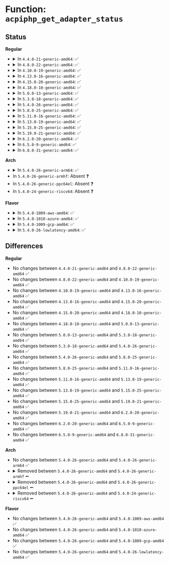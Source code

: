 # Function: <code>acpiphp_get_adapter_status</code>

## Status
<b>Regular</b>
<ul>
<li>
<details>
<summary>In <code>4.4.0-21-generic-amd64</code>: ✅</summary>

```c
u8 acpiphp_get_adapter_status(struct acpiphp_slot * slot)
```

```json
{
  "name": "acpiphp_get_adapter_status",
  "collision_type": "Unique Global",
  "inline_type": "No",
  "funcs": [
    {
      "addr": 18446744071583380976,
      "name": "acpiphp_get_adapter_status",
      "external": true,
      "loc": "drivers/pci/hotplug/acpiphp_glue.c:1034",
      "file": "drivers/pci/hotplug/acpiphp_glue.c",
      "inline": "seen, unknown",
      "caller_inline": [],
      "caller_func": [
        "drivers/pci/hotplug/acpiphp_core.c:get_adapter_status",
        "drivers/pci/hotplug/acpiphp_core.c:acpiphp_register_hotplug_slot"
      ]
    }
  ],
  "symbols": [
    {
      "addr": 18446744071583380976,
      "name": "acpiphp_get_adapter_status",
      "section": ".text",
      "bind": "STB_GLOBAL",
      "size": 21
    }
  ]
}
```
</details>
</li>
<li>
<details>
<summary>In <code>4.8.0-22-generic-amd64</code>: ✅</summary>

```c
u8 acpiphp_get_adapter_status(struct acpiphp_slot * slot)
```

```json
{
  "name": "acpiphp_get_adapter_status",
  "collision_type": "Unique Global",
  "inline_type": "No",
  "funcs": [
    {
      "addr": 18446744071583694480,
      "name": "acpiphp_get_adapter_status",
      "external": true,
      "loc": "drivers/pci/hotplug/acpiphp_glue.c:1040",
      "file": "drivers/pci/hotplug/acpiphp_glue.c",
      "inline": "seen, unknown",
      "caller_inline": [],
      "caller_func": [
        "drivers/pci/hotplug/acpiphp_core.c:acpiphp_register_hotplug_slot",
        "drivers/pci/hotplug/acpiphp_core.c:get_adapter_status"
      ]
    }
  ],
  "symbols": [
    {
      "addr": 18446744071583694480,
      "name": "acpiphp_get_adapter_status",
      "section": ".text",
      "bind": "STB_GLOBAL",
      "size": 21
    }
  ]
}
```
</details>
</li>
<li>
<details>
<summary>In <code>4.10.0-19-generic-amd64</code>: ✅</summary>

```c
u8 acpiphp_get_adapter_status(struct acpiphp_slot * slot)
```

```json
{
  "name": "acpiphp_get_adapter_status",
  "collision_type": "Unique Global",
  "inline_type": "No",
  "funcs": [
    {
      "addr": 18446744071583832592,
      "name": "acpiphp_get_adapter_status",
      "external": true,
      "loc": "drivers/pci/hotplug/acpiphp_glue.c:1011",
      "file": "drivers/pci/hotplug/acpiphp_glue.c",
      "inline": "seen, unknown",
      "caller_inline": [],
      "caller_func": [
        "drivers/pci/hotplug/acpiphp_core.c:acpiphp_register_hotplug_slot",
        "drivers/pci/hotplug/acpiphp_core.c:get_adapter_status"
      ]
    }
  ],
  "symbols": [
    {
      "addr": 18446744071583832592,
      "name": "acpiphp_get_adapter_status",
      "section": ".text",
      "bind": "STB_GLOBAL",
      "size": 21
    }
  ]
}
```
</details>
</li>
<li>
<details>
<summary>In <code>4.13.0-16-generic-amd64</code>: ✅</summary>

```c
u8 acpiphp_get_adapter_status(struct acpiphp_slot * slot)
```

```json
{
  "name": "acpiphp_get_adapter_status",
  "collision_type": "Unique Global",
  "inline_type": "No",
  "funcs": [
    {
      "addr": 18446744071583875056,
      "name": "acpiphp_get_adapter_status",
      "external": true,
      "loc": "drivers/pci/hotplug/acpiphp_glue.c:1011",
      "file": "drivers/pci/hotplug/acpiphp_glue.c",
      "inline": "seen, unknown",
      "caller_inline": [],
      "caller_func": [
        "drivers/pci/hotplug/acpiphp_core.c:acpiphp_register_hotplug_slot",
        "drivers/pci/hotplug/acpiphp_core.c:get_adapter_status"
      ]
    }
  ],
  "symbols": [
    {
      "addr": 18446744071583875056,
      "name": "acpiphp_get_adapter_status",
      "section": ".text",
      "bind": "STB_GLOBAL",
      "size": 21
    }
  ]
}
```
</details>
</li>
<li>
<details>
<summary>In <code>4.15.0-20-generic-amd64</code>: ✅</summary>

```c
u8 acpiphp_get_adapter_status(struct acpiphp_slot * slot)
```

```json
{
  "name": "acpiphp_get_adapter_status",
  "collision_type": "Unique Global",
  "inline_type": "No",
  "funcs": [
    {
      "addr": 18446744071584138688,
      "name": "acpiphp_get_adapter_status",
      "external": true,
      "loc": "drivers/pci/hotplug/acpiphp_glue.c:1008",
      "file": "drivers/pci/hotplug/acpiphp_glue.c",
      "inline": "seen, unknown",
      "caller_inline": [],
      "caller_func": [
        "drivers/pci/hotplug/acpiphp_core.c:acpiphp_register_hotplug_slot",
        "drivers/pci/hotplug/acpiphp_core.c:get_adapter_status"
      ]
    }
  ],
  "symbols": [
    {
      "addr": 18446744071584138688,
      "name": "acpiphp_get_adapter_status",
      "section": ".text",
      "bind": "STB_GLOBAL",
      "size": 21
    }
  ]
}
```
</details>
</li>
<li>
<details>
<summary>In <code>4.18.0-10-generic-amd64</code>: ✅</summary>

```c
u8 acpiphp_get_adapter_status(struct acpiphp_slot * slot)
```

```json
{
  "name": "acpiphp_get_adapter_status",
  "collision_type": "Unique Global",
  "inline_type": "No",
  "funcs": [
    {
      "addr": 18446744071584355328,
      "name": "acpiphp_get_adapter_status",
      "external": true,
      "loc": "drivers/pci/hotplug/acpiphp_glue.c:1048",
      "file": "drivers/pci/hotplug/acpiphp_glue.c",
      "inline": "seen, unknown",
      "caller_inline": [],
      "caller_func": [
        "drivers/pci/hotplug/acpiphp_core.c:acpiphp_register_hotplug_slot",
        "drivers/pci/hotplug/acpiphp_core.c:get_adapter_status"
      ]
    }
  ],
  "symbols": [
    {
      "addr": 18446744071584355328,
      "name": "acpiphp_get_adapter_status",
      "section": ".text",
      "bind": "STB_GLOBAL",
      "size": 21
    }
  ]
}
```
</details>
</li>
<li>
<details>
<summary>In <code>5.0.0-13-generic-amd64</code>: ✅</summary>

```c
u8 acpiphp_get_adapter_status(struct acpiphp_slot * slot)
```

```json
{
  "name": "acpiphp_get_adapter_status",
  "collision_type": "Unique Global",
  "inline_type": "No",
  "funcs": [
    {
      "addr": 18446744071584450400,
      "name": "acpiphp_get_adapter_status",
      "external": true,
      "loc": "drivers/pci/hotplug/acpiphp_glue.c:1048",
      "file": "drivers/pci/hotplug/acpiphp_glue.c",
      "inline": "seen, unknown",
      "caller_inline": [],
      "caller_func": [
        "drivers/pci/hotplug/acpiphp_core.c:get_adapter_status"
      ]
    }
  ],
  "symbols": [
    {
      "addr": 18446744071584450400,
      "name": "acpiphp_get_adapter_status",
      "section": ".text",
      "bind": "STB_GLOBAL",
      "size": 21
    }
  ]
}
```
</details>
</li>
<li>
<details>
<summary>In <code>5.3.0-18-generic-amd64</code>: ✅</summary>

```c
u8 acpiphp_get_adapter_status(struct acpiphp_slot * slot)
```

```json
{
  "name": "acpiphp_get_adapter_status",
  "collision_type": "Unique Global",
  "inline_type": "No",
  "funcs": [
    {
      "addr": 18446744071584647056,
      "name": "acpiphp_get_adapter_status",
      "external": true,
      "loc": "drivers/pci/hotplug/acpiphp_glue.c:1048",
      "file": "drivers/pci/hotplug/acpiphp_glue.c",
      "inline": "seen, unknown",
      "caller_inline": [],
      "caller_func": [
        "drivers/pci/hotplug/acpiphp_core.c:get_adapter_status"
      ]
    }
  ],
  "symbols": [
    {
      "addr": 18446744071584647056,
      "name": "acpiphp_get_adapter_status",
      "section": ".text",
      "bind": "STB_GLOBAL",
      "size": 21
    }
  ]
}
```
</details>
</li>
<li>
<details>
<summary>In <code>5.4.0-26-generic-amd64</code>: ✅</summary>

```c
u8 acpiphp_get_adapter_status(struct acpiphp_slot * slot)
```

```json
{
  "name": "acpiphp_get_adapter_status",
  "collision_type": "Unique Global",
  "inline_type": "No",
  "funcs": [
    {
      "addr": 18446744071584784784,
      "name": "acpiphp_get_adapter_status",
      "external": true,
      "loc": "drivers/pci/hotplug/acpiphp_glue.c:1054",
      "file": "drivers/pci/hotplug/acpiphp_glue.c",
      "inline": "seen, unknown",
      "caller_inline": [],
      "caller_func": [
        "drivers/pci/hotplug/acpiphp_core.c:get_adapter_status"
      ]
    }
  ],
  "symbols": [
    {
      "addr": 18446744071584784784,
      "name": "acpiphp_get_adapter_status",
      "section": ".text",
      "bind": "STB_GLOBAL",
      "size": 21
    }
  ]
}
```
</details>
</li>
<li>
<details>
<summary>In <code>5.8.0-25-generic-amd64</code>: ✅</summary>

```c
u8 acpiphp_get_adapter_status(struct acpiphp_slot * slot)
```

```json
{
  "name": "acpiphp_get_adapter_status",
  "collision_type": "Unique Global",
  "inline_type": "No",
  "funcs": [
    {
      "addr": 18446744071585476624,
      "name": "acpiphp_get_adapter_status",
      "external": true,
      "loc": "drivers/pci/hotplug/acpiphp_glue.c:1055",
      "file": "drivers/pci/hotplug/acpiphp_glue.c",
      "inline": "seen, unknown",
      "caller_inline": [],
      "caller_func": [
        "drivers/pci/hotplug/acpiphp_core.c:get_adapter_status"
      ]
    }
  ],
  "symbols": [
    {
      "addr": 18446744071585476624,
      "name": "acpiphp_get_adapter_status",
      "section": ".text",
      "bind": "STB_GLOBAL",
      "size": 21
    }
  ]
}
```
</details>
</li>
<li>
<details>
<summary>In <code>5.11.0-16-generic-amd64</code>: ✅</summary>

```c
u8 acpiphp_get_adapter_status(struct acpiphp_slot * slot)
```

```json
{
  "name": "acpiphp_get_adapter_status",
  "collision_type": "Unique Global",
  "inline_type": "No",
  "funcs": [
    {
      "addr": 18446744071585618384,
      "name": "acpiphp_get_adapter_status",
      "external": true,
      "loc": "drivers/pci/hotplug/acpiphp_glue.c:1055",
      "file": "drivers/pci/hotplug/acpiphp_glue.c",
      "inline": "seen, unknown",
      "caller_inline": [],
      "caller_func": [
        "drivers/pci/hotplug/acpiphp_core.c:get_adapter_status"
      ]
    }
  ],
  "symbols": [
    {
      "addr": 18446744071585618384,
      "name": "acpiphp_get_adapter_status",
      "section": ".text",
      "bind": "STB_GLOBAL",
      "size": 21
    }
  ]
}
```
</details>
</li>
<li>
<details>
<summary>In <code>5.13.0-19-generic-amd64</code>: ✅</summary>

```c
u8 acpiphp_get_adapter_status(struct acpiphp_slot * slot)
```

```json
{
  "name": "acpiphp_get_adapter_status",
  "collision_type": "Unique Global",
  "inline_type": "No",
  "funcs": [
    {
      "addr": 18446744071585496832,
      "name": "acpiphp_get_adapter_status",
      "external": true,
      "loc": "drivers/pci/hotplug/acpiphp_glue.c:1056",
      "file": "drivers/pci/hotplug/acpiphp_glue.c",
      "inline": "seen, unknown",
      "caller_inline": [],
      "caller_func": [
        "drivers/pci/hotplug/acpiphp_core.c:get_adapter_status"
      ]
    }
  ],
  "symbols": [
    {
      "addr": 18446744071585496832,
      "name": "acpiphp_get_adapter_status",
      "section": ".text",
      "bind": "STB_GLOBAL",
      "size": 21
    }
  ]
}
```
</details>
</li>
<li>
<details>
<summary>In <code>5.15.0-25-generic-amd64</code>: ✅</summary>

```c
u8 acpiphp_get_adapter_status(struct acpiphp_slot * slot)
```

```json
{
  "name": "acpiphp_get_adapter_status",
  "collision_type": "Unique Global",
  "inline_type": "No",
  "funcs": [
    {
      "addr": 18446744071585963824,
      "name": "acpiphp_get_adapter_status",
      "external": true,
      "loc": "drivers/pci/hotplug/acpiphp_glue.c:1056",
      "file": "drivers/pci/hotplug/acpiphp_glue.c",
      "inline": "seen, unknown",
      "caller_inline": [],
      "caller_func": [
        "drivers/pci/hotplug/acpiphp_core.c:get_adapter_status"
      ]
    }
  ],
  "symbols": [
    {
      "addr": 18446744071585963824,
      "name": "acpiphp_get_adapter_status",
      "section": ".text",
      "bind": "STB_GLOBAL",
      "size": 21
    }
  ]
}
```
</details>
</li>
<li>
<details>
<summary>In <code>5.19.0-21-generic-amd64</code>: ✅</summary>

```c
u8 acpiphp_get_adapter_status(struct acpiphp_slot * slot)
```

```json
{
  "name": "acpiphp_get_adapter_status",
  "collision_type": "Unique Global",
  "inline_type": "No",
  "funcs": [
    {
      "addr": 18446744071587168832,
      "name": "acpiphp_get_adapter_status",
      "external": true,
      "loc": "drivers/pci/hotplug/acpiphp_glue.c:1057",
      "file": "drivers/pci/hotplug/acpiphp_glue.c",
      "inline": "seen, unknown",
      "caller_inline": [],
      "caller_func": [
        "drivers/pci/hotplug/acpiphp_core.c:get_adapter_status"
      ]
    }
  ],
  "symbols": [
    {
      "addr": 18446744071587168832,
      "name": "acpiphp_get_adapter_status",
      "section": ".text",
      "bind": "STB_GLOBAL",
      "size": 27
    }
  ]
}
```
</details>
</li>
<li>
<details>
<summary>In <code>6.2.0-20-generic-amd64</code>: ✅</summary>

```c
u8 acpiphp_get_adapter_status(struct acpiphp_slot * slot)
```

```json
{
  "name": "acpiphp_get_adapter_status",
  "collision_type": "Unique Global",
  "inline_type": "No",
  "funcs": [
    {
      "addr": 18446744071588381776,
      "name": "acpiphp_get_adapter_status",
      "external": true,
      "loc": "drivers/pci/hotplug/acpiphp_glue.c:1065",
      "file": "drivers/pci/hotplug/acpiphp_glue.c",
      "inline": "seen, unknown",
      "caller_inline": [],
      "caller_func": [
        "drivers/pci/hotplug/acpiphp_core.c:get_adapter_status"
      ]
    }
  ],
  "symbols": [
    {
      "addr": 18446744071588381776,
      "name": "acpiphp_get_adapter_status",
      "section": ".text",
      "bind": "STB_GLOBAL",
      "size": 27
    }
  ]
}
```
</details>
</li>
<li>
<details>
<summary>In <code>6.5.0-9-generic-amd64</code>: ✅</summary>

```c
u8 acpiphp_get_adapter_status(struct acpiphp_slot * slot)
```

```json
{
  "name": "acpiphp_get_adapter_status",
  "collision_type": "Unique Global",
  "inline_type": "No",
  "funcs": [
    {
      "addr": 18446744071588657776,
      "name": "acpiphp_get_adapter_status",
      "external": true,
      "loc": "drivers/pci/hotplug/acpiphp_glue.c:1068",
      "file": "drivers/pci/hotplug/acpiphp_glue.c",
      "inline": "seen, unknown",
      "caller_inline": [],
      "caller_func": [
        "drivers/pci/hotplug/acpiphp_core.c:get_adapter_status"
      ]
    }
  ],
  "symbols": [
    {
      "addr": 18446744071588657776,
      "name": "acpiphp_get_adapter_status",
      "section": ".text",
      "bind": "STB_GLOBAL",
      "size": 27
    }
  ]
}
```
</details>
</li>
<li>
<details>
<summary>In <code>6.8.0-31-generic-amd64</code>: ✅</summary>

```c
u8 acpiphp_get_adapter_status(struct acpiphp_slot * slot)
```

```json
{
  "name": "acpiphp_get_adapter_status",
  "collision_type": "Unique Global",
  "inline_type": "No",
  "funcs": [
    {
      "addr": 18446744071588958352,
      "name": "acpiphp_get_adapter_status",
      "external": true,
      "loc": "drivers/pci/hotplug/acpiphp_glue.c:1065",
      "file": "drivers/pci/hotplug/acpiphp_glue.c",
      "inline": "seen, unknown",
      "caller_inline": [],
      "caller_func": [
        "drivers/pci/hotplug/acpiphp_core.c:get_adapter_status"
      ]
    }
  ],
  "symbols": [
    {
      "addr": 18446744071588958352,
      "name": "acpiphp_get_adapter_status",
      "section": ".text",
      "bind": "STB_GLOBAL",
      "size": 27
    }
  ]
}
```
</details>
</li>
</ul>
<b>Arch</b>
<ul>
<li>
<details>
<summary>In <code>5.4.0-26-generic-arm64</code>: ✅</summary>

```c
u8 acpiphp_get_adapter_status(struct acpiphp_slot * slot)
```

```json
{
  "name": "acpiphp_get_adapter_status",
  "collision_type": "Unique Global",
  "inline_type": "No",
  "funcs": [
    {
      "addr": 18446603336497050984,
      "name": "acpiphp_get_adapter_status",
      "external": true,
      "loc": "drivers/pci/hotplug/acpiphp_glue.c:1054",
      "file": "drivers/pci/hotplug/acpiphp_glue.c",
      "inline": "seen, unknown",
      "caller_inline": [],
      "caller_func": [
        "drivers/pci/hotplug/acpiphp_core.c:get_adapter_status",
        "drivers/pci/hotplug/acpiphp_core.c:get_adapter_status"
      ]
    }
  ],
  "symbols": [
    {
      "addr": 18446603336497050984,
      "name": "acpiphp_get_adapter_status",
      "section": ".text",
      "bind": "STB_GLOBAL",
      "size": 52
    }
  ]
}
```
</details>
</li>
<li>
In <code>5.4.0-26-generic-armhf</code>: Absent ❓
</li>
<li>
In <code>5.4.0-26-generic-ppc64el</code>: Absent ❓
</li>
<li>
In <code>5.4.0-24-generic-riscv64</code>: Absent ❓
</li>
</ul>
<b>Flavor</b>
<ul>
<li>
<details>
<summary>In <code>5.4.0-1009-aws-amd64</code>: ✅</summary>

```c
u8 acpiphp_get_adapter_status(struct acpiphp_slot * slot)
```

```json
{
  "name": "acpiphp_get_adapter_status",
  "collision_type": "Unique Global",
  "inline_type": "No",
  "funcs": [
    {
      "addr": 18446744071584733536,
      "name": "acpiphp_get_adapter_status",
      "external": true,
      "loc": "drivers/pci/hotplug/acpiphp_glue.c:1054",
      "file": "drivers/pci/hotplug/acpiphp_glue.c",
      "inline": "seen, unknown",
      "caller_inline": [],
      "caller_func": [
        "drivers/pci/hotplug/acpiphp_core.c:get_adapter_status"
      ]
    }
  ],
  "symbols": [
    {
      "addr": 18446744071584733536,
      "name": "acpiphp_get_adapter_status",
      "section": ".text",
      "bind": "STB_GLOBAL",
      "size": 21
    }
  ]
}
```
</details>
</li>
<li>
<details>
<summary>In <code>5.4.0-1010-azure-amd64</code>: ✅</summary>

```c
u8 acpiphp_get_adapter_status(struct acpiphp_slot * slot)
```

```json
{
  "name": "acpiphp_get_adapter_status",
  "collision_type": "Unique Global",
  "inline_type": "No",
  "funcs": [
    {
      "addr": 18446744071584664304,
      "name": "acpiphp_get_adapter_status",
      "external": true,
      "loc": "drivers/pci/hotplug/acpiphp_glue.c:1054",
      "file": "drivers/pci/hotplug/acpiphp_glue.c",
      "inline": "seen, unknown",
      "caller_inline": [],
      "caller_func": [
        "drivers/pci/hotplug/acpiphp_core.c:get_adapter_status"
      ]
    }
  ],
  "symbols": [
    {
      "addr": 18446744071584664304,
      "name": "acpiphp_get_adapter_status",
      "section": ".text",
      "bind": "STB_GLOBAL",
      "size": 21
    }
  ]
}
```
</details>
</li>
<li>
<details>
<summary>In <code>5.4.0-1009-gcp-amd64</code>: ✅</summary>

```c
u8 acpiphp_get_adapter_status(struct acpiphp_slot * slot)
```

```json
{
  "name": "acpiphp_get_adapter_status",
  "collision_type": "Unique Global",
  "inline_type": "No",
  "funcs": [
    {
      "addr": 18446744071584734944,
      "name": "acpiphp_get_adapter_status",
      "external": true,
      "loc": "drivers/pci/hotplug/acpiphp_glue.c:1054",
      "file": "drivers/pci/hotplug/acpiphp_glue.c",
      "inline": "seen, unknown",
      "caller_inline": [],
      "caller_func": [
        "drivers/pci/hotplug/acpiphp_core.c:get_adapter_status"
      ]
    }
  ],
  "symbols": [
    {
      "addr": 18446744071584734944,
      "name": "acpiphp_get_adapter_status",
      "section": ".text",
      "bind": "STB_GLOBAL",
      "size": 21
    }
  ]
}
```
</details>
</li>
<li>
<details>
<summary>In <code>5.4.0-26-lowlatency-amd64</code>: ✅</summary>

```c
u8 acpiphp_get_adapter_status(struct acpiphp_slot * slot)
```

```json
{
  "name": "acpiphp_get_adapter_status",
  "collision_type": "Unique Global",
  "inline_type": "No",
  "funcs": [
    {
      "addr": 18446744071584842512,
      "name": "acpiphp_get_adapter_status",
      "external": true,
      "loc": "drivers/pci/hotplug/acpiphp_glue.c:1054",
      "file": "drivers/pci/hotplug/acpiphp_glue.c",
      "inline": "seen, unknown",
      "caller_inline": [],
      "caller_func": [
        "drivers/pci/hotplug/acpiphp_core.c:get_adapter_status"
      ]
    }
  ],
  "symbols": [
    {
      "addr": 18446744071584842512,
      "name": "acpiphp_get_adapter_status",
      "section": ".text",
      "bind": "STB_GLOBAL",
      "size": 21
    }
  ]
}
```
</details>
</li>
</ul>

## Differences
<b>Regular</b>
<ul>
<li>
No changes between <code>4.4.0-21-generic-amd64</code> and <code>4.8.0-22-generic-amd64</code> ✅
</li>
<li>
No changes between <code>4.8.0-22-generic-amd64</code> and <code>4.10.0-19-generic-amd64</code> ✅
</li>
<li>
No changes between <code>4.10.0-19-generic-amd64</code> and <code>4.13.0-16-generic-amd64</code> ✅
</li>
<li>
No changes between <code>4.13.0-16-generic-amd64</code> and <code>4.15.0-20-generic-amd64</code> ✅
</li>
<li>
No changes between <code>4.15.0-20-generic-amd64</code> and <code>4.18.0-10-generic-amd64</code> ✅
</li>
<li>
No changes between <code>4.18.0-10-generic-amd64</code> and <code>5.0.0-13-generic-amd64</code> ✅
</li>
<li>
No changes between <code>5.0.0-13-generic-amd64</code> and <code>5.3.0-18-generic-amd64</code> ✅
</li>
<li>
No changes between <code>5.3.0-18-generic-amd64</code> and <code>5.4.0-26-generic-amd64</code> ✅
</li>
<li>
No changes between <code>5.4.0-26-generic-amd64</code> and <code>5.8.0-25-generic-amd64</code> ✅
</li>
<li>
No changes between <code>5.8.0-25-generic-amd64</code> and <code>5.11.0-16-generic-amd64</code> ✅
</li>
<li>
No changes between <code>5.11.0-16-generic-amd64</code> and <code>5.13.0-19-generic-amd64</code> ✅
</li>
<li>
No changes between <code>5.13.0-19-generic-amd64</code> and <code>5.15.0-25-generic-amd64</code> ✅
</li>
<li>
No changes between <code>5.15.0-25-generic-amd64</code> and <code>5.19.0-21-generic-amd64</code> ✅
</li>
<li>
No changes between <code>5.19.0-21-generic-amd64</code> and <code>6.2.0-20-generic-amd64</code> ✅
</li>
<li>
No changes between <code>6.2.0-20-generic-amd64</code> and <code>6.5.0-9-generic-amd64</code> ✅
</li>
<li>
No changes between <code>6.5.0-9-generic-amd64</code> and <code>6.8.0-31-generic-amd64</code> ✅
</li>
</ul>
<b>Arch</b>
<ul>
<li>
No changes between <code>5.4.0-26-generic-amd64</code> and <code>5.4.0-26-generic-arm64</code> ✅
</li>
<li>
<details>
<summary>Removed between <code>5.4.0-26-generic-amd64</code> and <code>5.4.0-26-generic-armhf</code> ➖</summary>

```c
u8 acpiphp_get_adapter_status(struct acpiphp_slot * slot)
```
</details>
</li>
<li>
<details>
<summary>Removed between <code>5.4.0-26-generic-amd64</code> and <code>5.4.0-26-generic-ppc64el</code> ➖</summary>

```c
u8 acpiphp_get_adapter_status(struct acpiphp_slot * slot)
```
</details>
</li>
<li>
<details>
<summary>Removed between <code>5.4.0-26-generic-amd64</code> and <code>5.4.0-24-generic-riscv64</code> ➖</summary>

```c
u8 acpiphp_get_adapter_status(struct acpiphp_slot * slot)
```
</details>
</li>
</ul>
<b>Flavor</b>
<ul>
<li>
No changes between <code>5.4.0-26-generic-amd64</code> and <code>5.4.0-1009-aws-amd64</code> ✅
</li>
<li>
No changes between <code>5.4.0-26-generic-amd64</code> and <code>5.4.0-1010-azure-amd64</code> ✅
</li>
<li>
No changes between <code>5.4.0-26-generic-amd64</code> and <code>5.4.0-1009-gcp-amd64</code> ✅
</li>
<li>
No changes between <code>5.4.0-26-generic-amd64</code> and <code>5.4.0-26-lowlatency-amd64</code> ✅
</li>
</ul>
